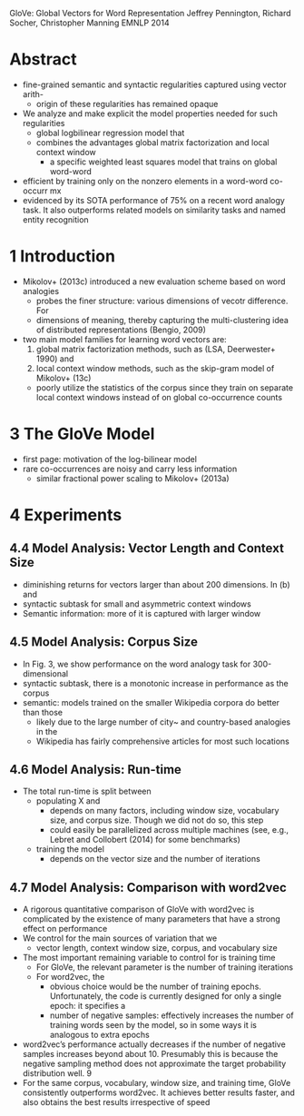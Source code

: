 GloVe: Global Vectors for Word Representation
Jeffrey Pennington, Richard Socher, Christopher Manning
EMNLP 2014

# Abstract

* fine-grained semantic and syntactic regularities captured using vector arith-
  * origin of these regularities has remained opaque
* We analyze and make explicit the model properties needed for such regularities
  * global logbilinear regression model that
  * combines the advantages global matrix factorization and local context window
    * a specific weighted least squares model that trains on global word-word
* efficient by training only on the nonzero elements in a word-word co-occurr mx
* evidenced by its SOTA performance of 75% on a recent word analogy task. It also
  outperforms related models on similarity tasks and named entity recognition

# 1 Introduction

* Mikolov+ (2013c) introduced a new evaluation scheme based on word analogies
  * probes the finer structure: various dimensions of vecotr difference. For
  * dimensions of meaning, thereby capturing the multi-clustering idea of
    distributed representations (Bengio, 2009)
* two main model families for learning word vectors are:
  1. global matrix factorization methods, such as (LSA, Deerwester+ 1990) and
  2. local context window methods, such as the skip-gram model of Mikolov+ (13c)
    * poorly utilize the statistics of the corpus since they train on separate
      local context windows instead of on global co-occurrence counts

# 3 The GloVe Model

* first page: motivation of the log-bilinear model
* rare co-occurrences are noisy and carry less information
  * similar fractional power scaling to Mikolov+ (2013a)

# 4 Experiments

## 4.4 Model Analysis: Vector Length and Context Size

* diminishing returns for vectors larger than about 200 dimensions. In (b) and
* syntactic subtask for small and asymmetric context windows
* Semantic information: more of it is captured with larger window

## 4.5 Model Analysis: Corpus Size

* In Fig. 3, we show performance on the word analogy task for 300-dimensional
* syntactic subtask, there is a monotonic increase in performance as the corpus
* semantic: models trained on the smaller Wikipedia corpora do better than those
  * likely due to the large number of city~ and country-based analogies in the
  * Wikipedia has fairly comprehensive articles for most such locations

## 4.6 Model Analysis: Run-time

* The total run-time is split between
  * populating X and
    * depends on many factors, including window size, vocabulary size, and
      corpus size. Though we did not do so, this step
    * could easily be parallelized across multiple machines (see, e.g., Lebret
      and Collobert (2014) for some benchmarks)
  * training the model
    * depends on the vector size and the number of iterations

## 4.7 Model Analysis: Comparison with word2vec

* A rigorous quantitative comparison of GloVe with word2vec is complicated by
  the existence of many parameters that have a strong effect on performance
* We control for the main sources of variation that we
  * vector length, context window size, corpus, and vocabulary size
* The most important remaining variable to control for is training time
  * For GloVe, the relevant parameter is the number of training iterations
  * For word2vec, the
    * obvious choice would be the number of training epochs.  Unfortunately, the
      code is currently designed for only a single epoch: it specifies a
    * number of negative samples: effectively increases the number of training
      words seen by the model, so in some ways it is analogous to extra epochs
* word2vec’s performance actually decreases if the number of negative samples
  increases beyond about 10. Presumably this is because the negative sampling
  method does not approximate the target probability distribution well. 9
* For the same corpus, vocabulary, window size, and training time, GloVe
  consistently outperforms word2vec. It achieves better results faster, and also
  obtains the best results irrespective of speed
